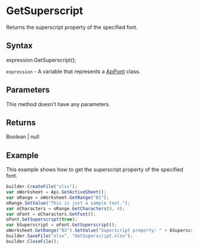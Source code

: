 # GetSuperscript

Returns the superscript property of the specified font.

## Syntax

expression.GetSuperscript();

`expression` - A variable that represents a [ApiFont](../ApiFont.md) class.

## Parameters

This method doesn't have any parameters.

## Returns

Boolean &#124; null

## Example

This example shows how to get the superscript property of the specified font.

```javascript
builder.CreateFile("xlsx");
var oWorksheet = Api.GetActiveSheet();
var oRange = oWorksheet.GetRange("B1");
oRange.SetValue("This is just a sample text.");
var oCharacters = oRange.GetCharacters(9, 4);
var oFont = oCharacters.GetFont();
oFont.SetSuperscript(true);
var bSuperscript = oFont.GetSuperscript();
oWorksheet.GetRange("B3").SetValue("Superscript property: " + bSuperscript);
builder.SaveFile("xlsx", "GetSuperscript.xlsx");
builder.CloseFile();
```